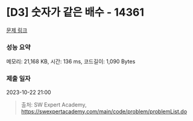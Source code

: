 # [D3] 숫자가 같은 배수 - 14361 

[문제 링크](https://swexpertacademy.com/main/code/problem/problemDetail.do?contestProbId=AYCnY9Kqu6YDFARx) 

### 성능 요약

메모리: 21,168 KB, 시간: 136 ms, 코드길이: 1,090 Bytes

### 제출 일자

2023-10-22 21:00



> 출처: SW Expert Academy, https://swexpertacademy.com/main/code/problem/problemList.do